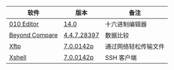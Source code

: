 | 软件                                                         | 版本                                                         | 备注                 |
| ------------------------------------------------------------ | ------------------------------------------------------------ | -------------------- |
| [010 Editor](https://www.sweetscape.com/010editor/)          | [14.0](https://github.com/testpatch/APP-Windows/releases/download/010Editor_14.0/010Editor_14.0.7z) | 十六进制编辑器       |
| [Beyond Compare](https://www.scootersoftware.com/)           | [4.4.7.28397](https://github.com/testpatch/APP-Windows/releases/download/BCompare-zh-4.4.7.28397/BCompare-zh-4.4.7.28397.7z) | 数据比较             |
| [Xftp](https://www.netsarang.com/en/free-for-home-school/)   | [7.0.0142p](https://github.com/testpatch/APP-Windows/releases/download/Xftp-7.0.0142p/Xftp-7.0.0142p.7z) | 通过网络轻松传输文件 |
| [Xshell](https://www.netsarang.com/en/free-for-home-school/) | [7.0.0142p](https://github.com/testpatch/APP-Windows/releases/download/Xshell-7.0.0142p/Xshell-7.0.0142p.7z) | SSH 客户端           |

